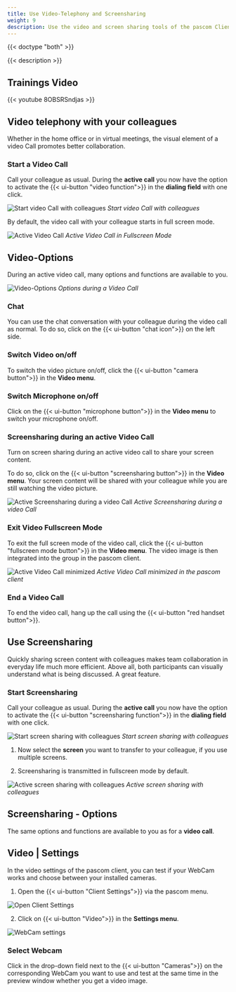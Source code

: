 ```yaml
---
title: Use Video-Telephony and Screensharing
weight: 9
description: Use the video and screen sharing tools of the pascom Client for more effective collaboration with your colleagues.
---
```


{{< doctype "both" >}}
 
{{< description >}}

## Trainings Video

{{< youtube 8OBSRSndjas >}} 

## Video telephony with your colleagues

Whether in the home office or in virtual meetings, the visual element of a video Call promotes better collaboration. 

### Start a Video Call

Call your colleague as usual. During the **active call** you now have the option to activate the {{< ui-button "video function">}} in the **dialing field** with one click.

![Start video Call with colleagues](video_start.en.jpg)
*Start video Call with colleagues*
</br>

By default, the video call with your colleague starts in full screen mode.


![Active Video Call](video_active.jpg)
*Active Video Call in Fullscreen Mode*
</br>

## Video-Options

During an active video call, many options and functions are available to you.

![Video-Options](video_options.jpg)
*Options during a Video Call*
</br>

### Chat

You can use the chat conversation with your colleague during the video call as normal. To do so, click on the {{< ui-button "chat icon">}} on the left side.

### Switch Video on/off

To switch the video picture on/off, click the {{< ui-button "camera button">}} in the **Video menu**.

### Switch Microphone on/off

Click on the {{< ui-button "microphone button">}} in the **Video menu** to switch your microphone on/off.

### Screensharing during an active Video Call

Turn on screen sharing during an active video call to share your screen content. 

To do so, click on the {{< ui-button "screensharing button">}} in the **Video menu**. Your screen content will be shared with your colleague while you are still watching the video picture.

![Active Screensharing during a video Call](video_screensharing.jpg)
*Active Screensharing during a video Call*
</br>

### Exit Video Fullscreen Mode

To exit the full screen mode of the video call, click the {{< ui-button "fullscreen mode button">}} in the **Video menu**. The video image is then integrated into the group in the pascom client.

![Active Video Call minimized](video_minimized.en.jpg)
*Active Video Call minimized in the pascom client*
</br>

### End a Video Call

To end the video call, hang up the call using the {{< ui-button "red handset button">}}.

## Use Screensharing

Quickly sharing screen content with colleagues makes team collaboration in everyday life much more efficient. Above all, both participants can visually understand what is being discussed. A great feature.

### Start Screensharing

Call your colleague as usual. During the **active call** you now have the option to activate the {{< ui-button "screensharing function">}} in the **dialing field** with one click.

![Start screen sharing with colleagues](screensharing_start.en.jpg)
*Start screen sharing with colleagues*
</br>

1. Now select the **screen** you want to transfer to your colleague, if you use multiple screens.  

2. Screensharing is transmitted in fullscreen mode by default.


![Active screen sharing with colleagues](screensharing_active.jpg)
*Active screen sharing with colleagues*
</br>

## Screensharing - Options

The same options and functions are available to you as for a **video call**.  

## Video | Settings

In the video settings of the pascom client, you can test if your WebCam works and choose between your installed cameras.

1. Open the {{< ui-button "Client Settings">}} via the pascom menu.


![Open Client Settings](open_clientsettings.jpg)
</br>

2. Click on {{< ui-button "Video">}} in the **Settings menu**.


![WebCam settings](videosettings.en.jpg)
</br>

### Select Webcam

Click in the drop-down field next to the {{< ui-button "Cameras">}} on the corresponding WebCam you want to use and test at the same time in the preview window whether you get a video image. 


<br />

